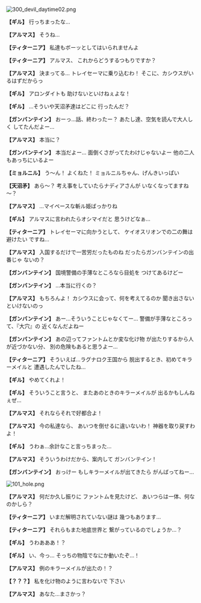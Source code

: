 
![300_devil_daytime02.png](../images/backgrounds/300_devil_daytime02.png)

**【ギル】**
行っちまったな…

**【アルマス】**
そうね…

**【ティターニア】**
私達もボーッとしてはいられませんよ

**【ティターニア】**
アルマス、
これからどうするつもりですか？

**【アルマス】**
決まってる…
トレイセーマに乗り込むわ！
そこに、カシウスがいるはずだからっ

**【ギル】**
アロンダイトも
助けないといけねぇよな！

**【ギル】**
…そういや天沼矛達はどこに
行ったんだ？

**【ガンバンテイン】**
おーっ…話、終わったー？
あたし達、空気を読んで大人しく
してたんだよー…

**【アルマス】**
本当に？

**【ガンバンテイン】**
本当だよー…
面倒くさがってたわけじゃないよー
他の二人もあっちにいるよー

**【ミョルニル】**
う～ん！
よくねた！
ミョルニルちゃん、げんきいっぱい

**【天沼矛】**
あら～？
考え事をしていたらナディアさんが
いなくなってますね～？

**【アルマス】**
…マイペースな斬ル姫ばっかりね

**【ギル】**
アルマスに言われたらオシマイだと
思うけどなぁ…

**【ティターニア】**
トレイセーマに向かうとして、
ケイオスリオンでの二の舞は避けたい
ですね…

**【アルマス】**
入国するだけで一苦労だったものね
だったらガンバンテインの出番じゃ
ないの？

**【ガンバンテイン】**
国境警備の手薄なところなら目処を
つけてあるけどー

**【ガンバンテイン】**
…本当に行くの？

**【アルマス】**
もちろんよ！
カシウスに会って、何を考えてるのか
聞き出さないといけないのっ

**【ガンバンテイン】**
あー…そういうことじゃなくてー…
警備が手薄なところって、『大穴』の
近くなんだよねー

**【ガンバンテイン】**
あの辺ってファントムとか変な化け物
が出たりするから人が近づかない分、
別の危険もあると思うよー…

**【ティターニア】**
そういえば…ラグナロク王国から
脱出するとき、初めてキラーメイルと
遭遇したんでしたね…

**【ギル】**
やめてくれよ！

**【ギル】**
そういうこと言うと、
またあのときのキラーメイルが
出るかもしんねぇぜ…

**【アルマス】**
それならそれで好都合よ！

**【アルマス】**
今の私達なら、
あいつを倒せるに違いないわ！
神器を取り戻すわよ！

**【ギル】**
うわぁ…余計なこと言っちまった…

**【アルマス】**
そういうわけだから、案内して
ガンバンテイン！

**【ガンバンテイン】**
おっけー
もしキラーメイルが出てきたら
がんばってねー…

![101_hole.png](../images/backgrounds/101_hole.png)

**【アルマス】**
何だか久し振りに
ファントムを見たけど、
あいつらは一体、何なのかしら？

**【ティターニア】**
いまだ解明されていない謎は
幾つもあります…

**【ティターニア】**
それらもまた地底世界と
繋がっているのでしょうか…？

**【ギル】**
うわあああ！？

**【ギル】**
い、今っ…
そっちの物陰でなにか動いたぞ…！

**【アルマス】**
例のキラーメイルが出たの！？

**【？？？】**
私を化け物のように言わないで
下さい

**【アルマス】**
あなた…まさかっ？
